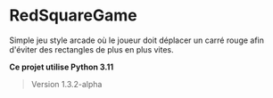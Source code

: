 # RedSquareGame
Simple jeu style arcade où le joueur doit déplacer un carré rouge afin d'éviter des rectangles de plus en plus vites.

**Ce projet utilise Python 3.11**

> Version 1.3.2-alpha
